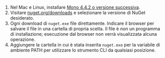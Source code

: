 1. Nel Mac e Linux, installare [Mono 4.4.2 o versione successiva](http://www.mono-project.com/docs/getting-started/install/).
2. Visitare [nuget.org/downloads](https://nuget.org/downloads) e selezionare la versione di NuGet desiderato.
3. Ogni download di `nuget.exe` file direttamente. Indicare il browser per salvare il file in una cartella di propria scelta. Il file è *non* un programma di installazione; esecuzione dal browser non verrà visualizzata alcuna operazione.
4. Aggiungere la cartella in cui è stata inserita `nuget.exe` per la variabile di ambiente PATH per utilizzare lo strumento CLI da qualsiasi posizione.